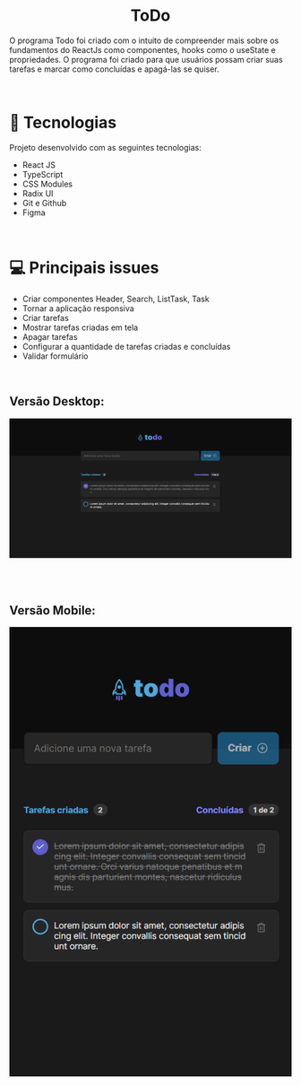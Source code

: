 <h1 align="center">ToDo</h1>

O programa Todo foi criado com o intuito de compreender mais sobre os fundamentos do ReactJs como componentes, hooks como o useState e propriedades. O programa foi criado para que usuários possam criar suas tarefas e marcar como concluídas e apagá-las se quiser.

<br/>

# 🚀 Tecnologias

Projeto desenvolvido com as seguintes tecnologias:

- React JS
- TypeScript
- CSS Modules
- Radix UI
- Git e Github
- Figma

<br/>

# 💻 Principais issues

- Criar componentes Header, Search, ListTask, Task
- Tornar a aplicação responsiva
- Criar tarefas
- Mostrar tarefas criadas em tela
- Apagar tarefas
- Configurar a quantidade de tarefas criadas e concluídas
- Validar formulário

<br/>

<h2>Versão Desktop:</h2> 

![Alt text](src/assets/ScreenToDo.png)

<br><br>

<h2>Versão Mobile:</h2>

![Alt text](src/assets/ScreenMobile.png)

